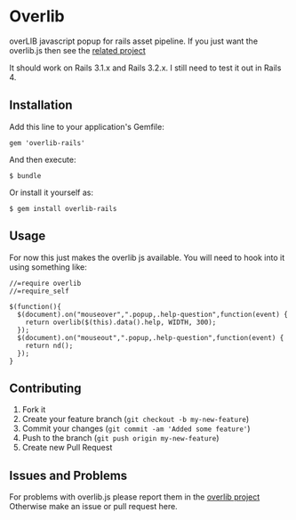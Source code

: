 # Overlib

overLIB javascript popup for rails asset pipeline.
If you just want the overlib.js then see the [related project](http://github.com/overlib/overlib)

It should work on Rails 3.1.x and Rails 3.2.x.  I still need to test it out in Rails 4.

## Installation

Add this line to your application's Gemfile:

    gem 'overlib-rails'

And then execute:

    $ bundle

Or install it yourself as:

    $ gem install overlib-rails

## Usage

For now this just makes the overlib js available.   You will need to hook into it using something like:
```
//=require overlib
//=require_self

$(function(){
  $(document).on("mouseover",".popup,.help-question",function(event) {
    return overlib($(this).data().help, WIDTH, 300);
  });
  $(document).on("mouseout",".popup,.help-question",function(event) {
    return nd();
  });
}
```
## Contributing

1. Fork it
2. Create your feature branch (`git checkout -b my-new-feature`)
3. Commit your changes (`git commit -am 'Added some feature'`)
4. Push to the branch (`git push origin my-new-feature`)
5. Create new Pull Request

## Issues and Problems
For problems with overlib.js please report them in the [overlib project](http://github.com/overlib/overlib)  Otherwise make an issue or pull request here.
